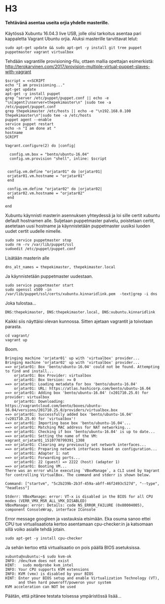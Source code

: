 # H3
#### Tehtävänä asentaa useita orjia yhdelle masterille. 

Käytössä Xubuntu 16.04.3 live USB, jolle olisi tarkoitus asentaa pari kappaletta Vagrant Ubuntu orjia. Aluksi masterille tarvittavat lelut:
~~~~
sudo apt-get update && sudo apt-get -y install git tree puppet puppetmaster vagrant virtualbox
~~~~
Tehdään vagrantille provisioning-filu, ottaen mallia opettajan esimerkistä: http://terokarvinen.com/2017/provision-multiple-virtual-puppet-slaves-with-vagrant

~~~~
$script = <<SCRIPT
echo "I am provisioning..."
apt-get update
apt-get -y install puppet
grep ^server /etc/puppet/puppet.conf || echo -e "\n[agent]\nserver=thepekimaster\n" |sudo tee -a /etc/puppet/puppet.conf
grep thepekimaster /etc/hosts || echo -e "\n192.168.0.100 thepekimaster\n"|sudo tee -a /etc/hosts
puppet agent --enable
service puppet restart
echo -n "I am done at "
hostname
SCRIPT

Vagrant.configure(2) do |config|

  config.vm.box = "bento/ubuntu-16.04"
  config.vm.provision "shell", inline: $script
  
  
 config.vm.define "orjatar01" do |orjatar01|
 orjatar01.vm.hostname = "orjatar01"
 end
 
 config.vm.define "orjatar02" do |orjatar02|
 orjatar02.vm.hostname = "orjatar02"
 end
  
end
~~~~

Xubuntu käynnisti masterin asennuksen yhteydessä ja loi sille certit xubuntu default hostnamen alle. Suljetaan puppetmaster palvelu, poistetaan certit, asetetaan uusi hostname ja käynnistetään puppetmaster uusiksi luoden uudet certit uudelle nimelle.

~~~~
sudo service puppetmaster stop
sudo rm -rv /var/lib/puppet/ssl
sudoedit /etc/puppet/puppet.conf
~~~~
Lisätään masterin alle
~~~~
dns_alt_names = thepekimaster, thepekimaster.local
~~~~
Ja käynnistetään puppetmaster uudestaan.
~~~~
sudo service puppetmaster start
sudo openssl x509 -in /var/lib/puppet/ssl/certs/xubuntu.kinnaridlink.pem  -text|grep -i dns
~~~~
Joka tulostaa...
~~~~
DNS:thepekimaster, DNS:thepekimaster.local, DNS:xubuntu.kinnaridlink
~~~~
Kaikki siis näyttäisi olevan kunnossa. Sitten ajetaan vagrantit ja toivotaan parasta.
~~~~
cd vagrant/
vagrant up
~~~~
Boom.
~~~~
Bringing machine 'orjatar01' up with 'virtualbox' provider...
Bringing machine 'orjatar02' up with 'virtualbox' provider...
==> orjatar01: Box 'bento/ubuntu-16.04' could not be found. Attempting to find and install...
    orjatar01: Box Provider: virtualbox
    orjatar01: Box Version: >= 0
==> orjatar01: Loading metadata for box 'bento/ubuntu-16.04'
    orjatar01: URL: https://atlas.hashicorp.com/bento/ubuntu-16.04
==> orjatar01: Adding box 'bento/ubuntu-16.04' (v201710.25.0) for provider: virtualbox
    orjatar01: Downloading: https://vagrantcloud.com/bento/boxes/ubuntu-16.04/versions/201710.25.0/providers/virtualbox.box
==> orjatar01: Successfully added box 'bento/ubuntu-16.04' (v201710.25.0) for 'virtualbox'!
==> orjatar01: Importing base box 'bento/ubuntu-16.04'...
==> orjatar01: Matching MAC address for NAT networking...
==> orjatar01: Checking if box 'bento/ubuntu-16.04' is up to date...
==> orjatar01: Setting the name of the VM: vagrant_orjatar01_1510770799391_1308
==> orjatar01: Clearing any previously set network interfaces...
==> orjatar01: Preparing network interfaces based on configuration...
    orjatar01: Adapter 1: nat
==> orjatar01: Forwarding ports...
    orjatar01: 22 (guest) => 2222 (host) (adapter 1)
==> orjatar01: Booting VM...
There was an error while executing `VBoxManage`, a CLI used by Vagrant
for controlling VirtualBox. The command and stderr is shown below.

Command: ["startvm", "5c2b239b-2b3f-459a-abff-46f2493c527d", "--type", "headless"]

Stderr: VBoxManage: error: VT-x is disabled in the BIOS for all CPU modes (VERR_VMX_MSR_ALL_VMX_DISABLED)
VBoxManage: error: Details: code NS_ERROR_FAILURE (0x80004005), component ConsoleWrap, interface IConsole

~~~~
Error message googleen ja vastauksia etsimään. Eka osuma sanoo ettei CPU tue virtualisaatiota kertoo asentamaan cpu-checker:in ja katsomaan sillä voiko asialle tehdä jotain.
~~~~
sudo apt-get -y install cpu-checker
~~~~
Ja sehän kertoo että virtualisaatio on pois päällä BIOS asetuksissa.
~~~~
xubuntu@xubuntu:~$ sudo kvm-ok 
INFO: /dev/kvm does not exist
HINT:   sudo modprobe kvm_intel
INFO: Your CPU supports KVM extensions
INFO: KVM (vmx) is disabled by your BIOS
HINT: Enter your BIOS setup and enable Virtualization Technology (VT),
      and then hard poweroff/poweron your system
KVM acceleration can NOT be used
~~~~
Päätän, että pitänee testata toisessa ympäristössä lisää...
